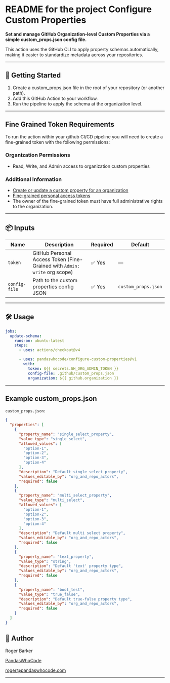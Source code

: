 # README for the project Configure Custom Properties

**Set and manage GitHub Organization-level Custom Properties via a simple custom_props.json config file.**

This action uses the GitHub CLI to apply property schemas automatically, making it easier to standardize
metadata across your repositories.

---

## 🚀 Getting Started

1. Create a custom_props.json file in the root of your repository (or another path).
2. Add this GitHub Action to your workflow.
3. Run the pipeline to apply the schema at the organization level.

---

## Fine Grained Token Requirements

To run the action within your github CI/CD pipeline you will need to create a
fine-grained token with the following permissions:

### Organization Permissions

- Read, Write, and Admin access to organization custom properties

### Additional Information

- [Create or update a custom property for an organization](https://docs.github.com/en/rest/orgs/custom-properties?apiVersion=2022-11-28#create-or-update-a-custom-property-for-an-organization)
- [Fine-grained personal access tokens](https://docs.github.com/en/authentication/keeping-your-account-and-data-secure/managing-your-personal-access-tokens#creating-a-fine-grained-personal-access-token)
- The owner of the fine-grained token must have full administrative rights to the organization.

---

## 📦 Inputs

| Name         | Description                                | Required | Default              |
|--------------|--------------------------------------------|----------|----------------------|
| `token`      | GitHub Personal Access Token (Fine-Grained with `Admin: write` org scope) | ✅ Yes    | —                    |
| `config-file`| Path to the custom properties config JSON  | ✅ Yes    | `custom_props.json`  |

---

## 🛠 Usage

```yaml
jobs:
  update-schema:
    runs-on: ubuntu-latest
    steps:
      - uses: actions/checkout@v4

      - uses: pandaswhocode/configure-custom-properties@v1
        with:
          token: ${{ secrets.GH_ORG_ADMIN_TOKEN }}
          config-file: .github/custom_props.json
          organization: ${{ github.organization }}
```

---

## Example custom_props.json

`custom_props.json`:

```json
{
  "properties": [
    {
      "property_name": "single_select_property",
      "value_type": "single_select",
      "allowed_values": [
        "option-1",
        "option-2",
        "option-3",
        "option-4"
      ],
      "description": "Default single select property",
      "values_editable_by": "org_and_repo_actors",
      "required": false
    },
    {
      "property_name": "multi_select_property",
      "value_type": "multi_select",
      "allowed_values": [
        "option-1",
        "option-2",
        "option-3",
        "option-4"
      ],
      "description": "Default multi select property",
      "values_editable_by": "org_and_repo_actors",
      "required": false
    },
    {
      "property_name": "text_property",
      "value_type": "string",
      "description": "Default 'text' property type",
      "values_editable_by": "org_and_repo_actors",
      "required": false
    },
    {
      "property_name": "bool_test",
      "value_type": "true_false",
      "description": "Default true-false property type",
      "values_editable_by": "org_and_repo_actors",
      "required": false
    }
  ]
}
```

## 👤 Author

Roger Barker

[PandasWhoCode](https://pandaswhocode.com)

[roger@pandaswhocode.com](mailto:roger@pandaswhocode.com)

---